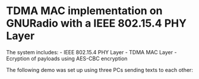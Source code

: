# TDMA MAC implementation on GNURadio with a IEEE 802.15.4 PHY Layer

The system includes:
        - IEEE 802.15.4 PHY Layer
        - TDMA MAC Layer
        - Ecryption of payloads using AES-CBC encryption
        
The following demo was set up using three PCs sending texts to each other:

